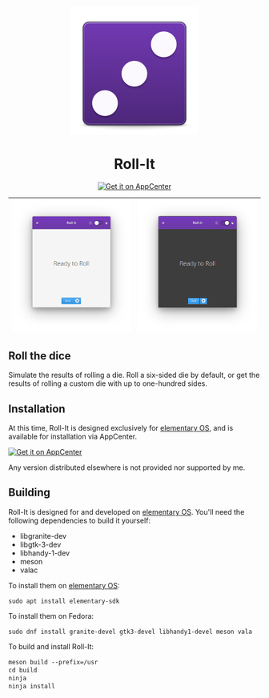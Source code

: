 <p align="center">
  <img src="data/icons/128.svg" alt="Icon" />
</p>
<h1 align="center">Roll-It</h1>
<p align="center">
  <a href="https://appcenter.elementary.io/com.github.zelikos.rannum"><img src="https://appcenter.elementary.io/badge.svg" alt="Get it on AppCenter" /></a>
</p>

| ![Screenshot](data/screenshot_light.png) | ![Screenshot](data/screenshot_dark.png) |
|------------------------------------------|-----------------------------------------|

## Roll the dice

Simulate the results of rolling a die. Roll a six-sided die by default, or get the results of rolling a custom die with up to one-hundred sides.

## Installation

At this time, Roll-It is designed exclusively for [elementary OS], and is available for installation via AppCenter.

[![Get it on AppCenter](https://appcenter.elementary.io/badge.svg)][AppCenter link]

Any version distributed elsewhere is not provided nor supported by me.

## Building

Roll-It is designed for and developed on [elementary OS]. You'll need the following dependencies to build it yourself:

* libgranite-dev
* libgtk-3-dev
* libhandy-1-dev
* meson
* valac

To install them on [elementary OS]:

```shell
sudo apt install elementary-sdk
```

To install them on Fedora:

```shell
sudo dnf install granite-devel gtk3-devel libhandy1-devel meson vala
```

To build and install Roll-It:

```shell
meson build --prefix=/usr
cd build
ninja
ninja install
```

[elementary OS]: https://elementary.io
[AppCenter link]: https://appcenter.elementary.io/com.github.zelikos.rannum
